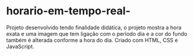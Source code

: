 # horario-em-tempo-real-
Projeto desenvolvido tendo finalidade didática, o projeto mostra a hora exata e uma imagem que tem ligação com o período dia e a cor do fundo também é alterada conforme a hora do dia. Criado com HTML, CSS e JavaScript.
